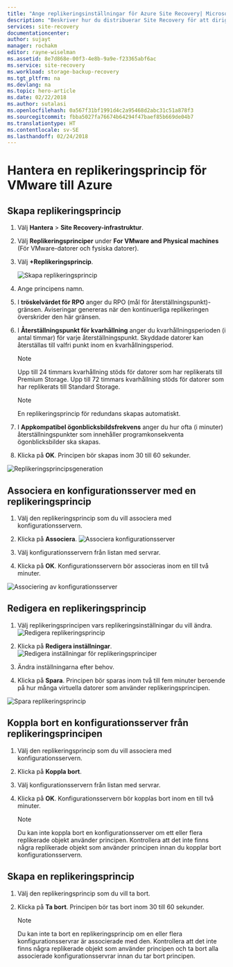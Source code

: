 ```yaml
---
title: "Ange replikeringsinställningar för Azure Site Recovery| Microsoft Docs"
description: "Beskriver hur du distribuerar Site Recovery för att dirigera replikering, redundans och återställning av virtuella Hyper-V-datorer i VMM-moln till Azure."
services: site-recovery
documentationcenter: 
author: sujayt
manager: rochakm
editor: rayne-wiselman
ms.assetid: 8e7d868e-00f3-4e8b-9a9e-f23365abf6ac
ms.service: site-recovery
ms.workload: storage-backup-recovery
ms.tgt_pltfrm: na
ms.devlang: na
ms.topic: hero-article
ms.date: 02/22/2018
ms.author: sutalasi
ms.openlocfilehash: 0a567f31bf1991d4c2a95468d2abc31c51a878f3
ms.sourcegitcommit: fbba5027fa76674b64294f47baef85b669de04b7
ms.translationtype: HT
ms.contentlocale: sv-SE
ms.lasthandoff: 02/24/2018
---
```

# <a name="manage-replication-policy-for-vmware-to-azure"></a>Hantera en replikeringsprincip för VMware till Azure


## <a name="create-a-replication-policy"></a>Skapa replikeringsprincip

1. Välj **Hantera** > **Site Recovery-infrastruktur**.
2. Välj **Replikeringsprinciper** under **For VMware and Physical machines** (För VMware-datorer och fysiska datorer).
3. Välj **+Replikeringsprincip**.

    ![Skapa replikeringsprincip](./media/site-recovery-setup-replication-settings-vmware/createpolicy.png)

4. Ange principens namn.

5. I **tröskelvärdet för RPO** anger du RPO (mål för återställningspunkt)-gränsen. Aviseringar genereras när den kontinuerliga replikeringen överskrider den här gränsen.
6. I **Återställningspunkt för kvarhållning** anger du kvarhållningsperioden (i antal timmar) för varje återställningspunkt. Skyddade datorer kan återställas till valfri punkt inom en kvarhållningsperiod.

    > [!NOTE]
    > Upp till 24 timmars kvarhållning stöds för datorer som har replikerats till Premium Storage. Upp till 72 timmars kvarhållning stöds för datorer som har replikerats till Standard Storage.

    > [!NOTE]
    > En replikeringsprincip för redundans skapas automatiskt.

7. I **Appkompatibel ögonblicksbildsfrekvens** anger du hur ofta (i minuter) återställningspunkter som innehåller programkonsekventa ögonblicksbilder ska skapas.

8. Klicka på **OK**. Principen bör skapas inom 30 till 60 sekunder.

![Replikeringsprincipsgeneration](./media/site-recovery-setup-replication-settings-vmware/Creating-Policy.png)

## <a name="associate-a-configuration-server-with-a-replication-policy"></a>Associera en konfigurationsserver med en replikeringsprincip
1. Välj den replikeringsprincip som du vill associera med konfigurationsservern.
2. Klicka på **Associera**.
![Associera konfigurationsserver](./media/site-recovery-setup-replication-settings-vmware/Associate-CS-1.PNG)

3. Välj konfigurationsservern från listan med servrar.
4. Klicka på **OK**. Konfigurationsservern bör associeras inom en till två minuter.

![Associering av konfigurationsserver](./media/site-recovery-setup-replication-settings-vmware/Associate-CS-2.png)

## <a name="edit-a-replication-policy"></a>Redigera en replikeringsprincip
1. Välj replikeringsprincipen vars replikeringsinställningar du vill ändra.
![Redigera replikeringsprincip](./media/site-recovery-setup-replication-settings-vmware/Select-Policy.png)

2. Klicka på **Redigera inställningar**.
![Redigera inställningar för replikeringsprinciper](./media/site-recovery-setup-replication-settings-vmware/Edit-Policy.png)

3. Ändra inställningarna efter behov.
4. Klicka på **Spara**. Principen bör sparas inom två till fem minuter beroende på hur många virtuella datorer som använder replikeringsprincipen.

![Spara replikeringsprincip](./media/site-recovery-setup-replication-settings-vmware/Save-Policy.png)

## <a name="dissociate-a-configuration-server-from-a-replication-policy"></a>Koppla bort en konfigurationsserver från replikeringsprincipen
1. Välj den replikeringsprincip som du vill associera med konfigurationsservern.
2. Klicka på **Koppla bort**.
3. Välj konfigurationsservern från listan med servrar.
4. Klicka på **OK**. Konfigurationsservern bör kopplas bort inom en till två minuter.

    > [!NOTE]
    > Du kan inte koppla bort en konfigurationsserver om ett eller flera replikerade objekt använder principen. Kontrollera att det inte finns några replikerade objekt som använder principen innan du kopplar bort konfigurationsservern.

## <a name="delete-a-replication-policy"></a>Skapa en replikeringsprincip

1. Välj den replikeringsprincip som du vill ta bort.
2. Klicka på **Ta bort**. Principen bör tas bort inom 30 till 60 sekunder.

    > [!NOTE]
    > Du kan inte ta bort en replikeringsprincip om en eller flera konfigurationsservrar är associerade med den. Kontrollera att det inte finns några replikerade objekt som använder principen och ta bort alla associerade konfigurationsservrar innan du tar bort principen.
